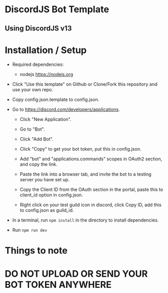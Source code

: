 # DiscordJS Bot Template
## Using DiscordJS v13

# Installation / Setup
- Required dependencies:
    - nodejs https://nodejs.org

- Click "Use this template" on Github
    or Clone/Fork this repository and use your own repo.

- Copy config.json.template to config.json.

- Go to https://discord.com/developers/applications.
    - Click "New Application".

    - Go to "Bot".

    - Click "Add Bot".

    - Click "Copy" to get your bot token, put this in config.json.

    - Add "bot" and "applications.commands" scopes in OAuth2 section, and copy the link.

    - Paste the link into a browser tab, and invite the bot to a testing server you have set up.

    - Copy the Client ID from the OAuth section in the portal, paste this to client_id option in config.json.

    - Right click on your test guild icon in discord, click Copy ID, add this to config.json as guild_id.

- In a terminal, run ```npm install``` in the directory to install dependencies.

- Run ```npm run dev```

# Things to note
# DO NOT UPLOAD OR SEND YOUR BOT TOKEN ANYWHERE

